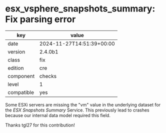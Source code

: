 [//]: # (werk v2)
# esx_vsphere_snapshots_summary: Fix parsing error

key        | value
---------- | ---
date       | 2024-11-27T14:51:39+00:00
version    | 2.4.0b1
class      | fix
edition    | cre
component  | checks
level      | 1
compatible | yes

Some ESXi servers are missing the "vm" value in the underlying dataset for the _ESX Snapshots Summary_ Service.
This previously lead to crashes because our internal data model required this field.

Thanks tgl27 for this contribution!